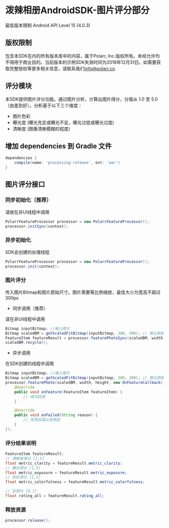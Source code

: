 # 泼辣相册AndroidSDK-图片评分部分
最低版本限制 Android API Level 15 (4.0.3)

## 版权限制
包含本SDK在内的所有版本库中的内容，属于Polarr, Inc.版权所有。未经允许均不得用于商业目的。当前版本的示例SDK失效时间为2018年12月31日。如需要获取完整授权等更多相关信息，请联系我们[info@polarr.co](mailto:info@polarr.co)

## 评分模块
本SDK提供图片评分功能。通过图片分析，计算出图片得分，分值从 1.0 至 5.0 （由差到好）。分析基于以下三个维度：
- 图片色彩
- 曝光度 (曝光充足或曝光不足，曝光过低或曝光过度)
- 清晰度 (图像清晰模糊的程度)

## 增加 dependencies 到 Gradle 文件
```groovy
dependencies {
    compile(name: 'processing-release', ext: 'aar')
}
```

## 图片评分接口
### 同步初始化（推荐）
请放在非UI线程中调用
```java
PolarrFeatureProcessor processor = new PolarrFeatureProcessor();
processor.initSync(context);
```
### 异步初始化
SDK会创建的处理线程
```java
PolarrFeatureProcessor processor = new PolarrFeatureProcessor();
processor.init(context);
```
### 图片评分
传入图片Bitmap和图片原始尺寸。图片需要等比例缩放，最佳大小为宽高不超过300px
- 同步调用（推荐）

请在非UI线程中调用
```java
Bitmap inputBitmap; //输入图片
Bitmap scaledBM = getScaledFitBitmap(inputBitmap, 300, 300); // 等比例缩放
FeatureItem featureResult = processor.featurePhotoSync(scaledBM, width, height); // width 和 height 为原始图片的宽高
scaledBM.recycle();
```
- 异步调用

在SDK创建的线程中调用
```java
Bitmap inputBitmap; //输入图片
Bitmap scaledBM = getScaledFitBitmap(inputBitmap, 300, 300); // 等比例缩放
processor.featurePhoto(scaledBM, width, height, new OnFeatureCallback() { // width 和 height 为原始图片的宽高
    @Override
    public void onFeature(FeatureItem featureItem) {
        // 成功回调
    }

    @Override
    public void onFailed(String reason) {
        // 失败回调以及原因
    }
});
```
### 评分结果说明
```java
FeatureItem featureResult;
// 清晰度得分 [1,5]
float metric_clarity = featureResult.metric_clarity;
// 曝光得分 [1,5]
float metric_exposure = featureResult.metric_exposure;
// 色彩得分 [1,5]
float metric_colorfulness = featureResult.metric_colorfulness;

// 总得分 [0,1]
float rating_all = featureResult.rating_all;
```
### 释放资源
```java
processor.release();
```